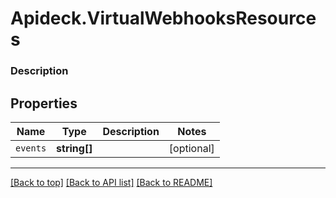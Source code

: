 # Apideck.VirtualWebhooksResources

### Description

## Properties
Name | Type | Description | Notes
------------ | ------------- | ------------- | -------------
`events` | **string[]** |  | [optional] 





---

[[Back to top]](#) [[Back to API list]](../../../../README.md#documentation-for-api-endpoints) [[Back to README]](../../../../README.md)


